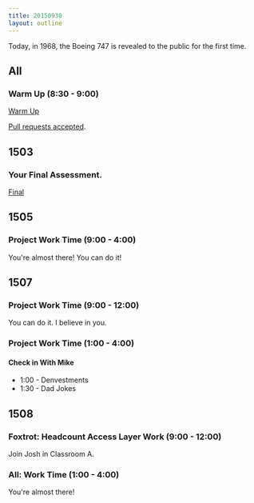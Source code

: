 ```yaml
---
title: 20150930
layout: outline
---
```


Today, in 1968, the Boeing 747 is revealed to the public for the first time.

## All

### Warm Up (8:30 - 9:00)

[Warm Up](https://thewarmup.herokuapp.com)

[Pull requests accepted](https://github.com/mikedao/the-warm-up).


## 1503

### Your Final Assessment.

[Final](https://www.youtube.com/watch?v=9jK-NcRmVcw)


## 1505

### Project Work Time (9:00 - 4:00)

You're almost there! You can do it!


## 1507

### Project Work Time (9:00 - 12:00)

You can do it. I believe in you.

### Project Work Time (1:00 - 4:00)

#### Check in With Mike

* 1:00 - Denvestments
* 1:30 - Dad Jokes

## 1508

### Foxtrot: Headcount Access Layer Work (9:00 - 12:00)

Join Josh in Classroom A.

### All: Work Time (1:00 - 4:00)

You're almost there!
